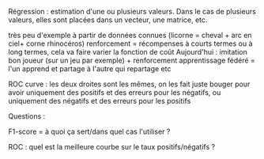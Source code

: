 Régression : estimation d'une ou plusieurs valeurs. Dans le cas de plusieurs valeurs, elles sont placées dans un vecteur, une matrice, etc.

très peu d'exemple à partir de données connues (licorne = cheval + arc en ciel+ corne rhinocéros)
renforcement = récompenses à courts termes ou à long termes, cela va faire varier la fonction de coût
Aujourd'hui : imitation bon joueur (sur un jeu par exemple) + renforcement
apprentissage fédéré = l'un apprend et partage à l'autre qui repartage etc

ROC curve : les deux droites sont les mêmes, on les fait juste bouger pour avoir uniquement des positifs et des erreurs pour les négatifs, ou uniquement des négatifs et des erreurs pour les positifs



Questions :

F1-score = à quoi ça sert/dans quel cas l'utiliser ?

ROC : quel est la meilleure courbe sur le taux positifs/négatifs ?